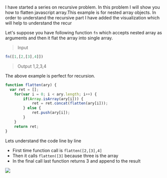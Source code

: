 I have started a series on recursive problem. In this problem I will show you how to  flatten javascript array.This example is for nested array objects. In order to understand the recursive part I have added the visualization which will help to understand the recur

Let's suppose you have following function `fn` which accepts nested array as arguments and then it flat the array into single array.
>Input
```javascript
fn([1,[2,[3],4]])
```

> Output
1,2,3,4

The above example is perfect for recursion.

```javascript
function flatten(ary) {
  var ret = [];
    for(var i = 0; i < ary.length; i++) {
        if(Array.isArray(ary[i])) {
            ret = ret.concat(flatten(ary[i]));
        } else {
            ret.push(ary[i]);
        }
    }
    return ret;
}
```
Lets understand the code line by line

- First time function call is `flatten([2,[3],4]`
- Then it calls `flatten([3]` because three is the array
- In the final call last function returns 3 and append to the result

![](https://1.bp.blogspot.com/-gW4XETt9RJY/YL8HP7ooGQI/AAAAAAAAOxQ/IrR_h1hY3lcT6I75wfeSnVmtQxtlZffIgCLcBGAsYHQ/w640-h402/flatten.gif)
<!--stackedit_data:
eyJoaXN0b3J5IjpbLTE1MjI1NDM1MzYsLTcwMzAzNjQ1OCw3OD
A0ODAxMTddfQ==
-->